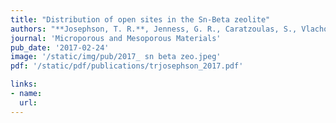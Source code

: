 ```yaml
---
title: "Distribution of open sites in the Sn-Beta zeolite"
authors: "**Josephson, T. R.**, Jenness, G. R., Caratzoulas, S., Vlachos, D. G."
journal: 'Microporous and Mesoporous Materials'
pub_date: '2017-02-24'
image: '/static/img/pub/2017_ sn beta zeo.jpeg'
pdf: '/static/pdf/publications/trjosephson_2017.pdf'

links:
- name: 
  url: 
---
```

